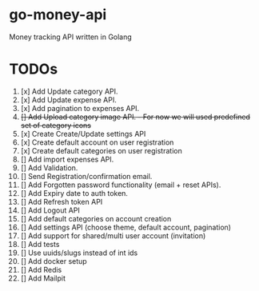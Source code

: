 # go-money-api
Money tracking API written in Golang

# TODOs
1. [x] Add Update category API.
1. [x] Add Update expense API.
1. [x] Add pagination to expenses API.
1. <del>[] Add Upload category image API.<del> - For now we will used predefined set of category icons
1. [x] Create Create/Update settings API
1. [x] Create default account on user registration
1. [x] Create default categories on user registration
1. [] Add import expenses API.
1. [] Add Validation.
1. [] Send Registration/confirmation email.
1. [] Add Forgotten password functionality (email + reset APIs).
1. [] Add Expiry date to auth token.
1. [] Add Refresh token API
1. [] Add Logout API
1. [] Add default categories on account creation
1. [] Add settings API (choose theme, default account, pagination)
1. [] Add support for shared/multi user account (invitation)
1. [] Add tests
1. [] Use uuids/slugs instead of int ids
1. [] Add docker setup
1. [] Add Redis
1. [] Add Mailpit
